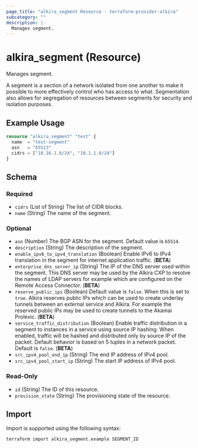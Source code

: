 ```yaml
---
page_title: "alkira_segment Resource - terraform-provider-alkira"
subcategory: ""
description: |-
  Manages segment.
---
```


# alkira_segment (Resource)

Manages segment.

A segment is a section of a network isolated from one another to make it possible
to more effectively control who has access to what. Segmentation also allows for
segregation of resources between segments for security and isolation purposes.

## Example Usage

```terraform
resource "alkira_segment" "test" {
  name  = "test-segment"
  asn   = "65513"
  cidrs = ["10.16.1.0/24", "10.1.1.0/24"]
}
```

<!-- schema generated by tfplugindocs -->
## Schema

### Required

- `cidrs` (List of String) The list of CIDR blocks.
- `name` (String) The name of the segment.

### Optional

- `asn` (Number) The BGP ASN for the segment. Default value is `65514`.
- `description` (String) The description of the segment.
- `enable_ipv6_to_ipv4_translation` (Boolean) Enable IPv6 to IPv4 translation in the segment for internet application traffic. (**BETA**)
- `enterprise_dns_server_ip` (String) The IP of the DNS server used within the segment. This DNS server may be used by the Alkira CXP to resolve the names of LDAP servers for example which are configured on the Remote Access Connector. (**BETA**)
- `reserve_public_ips` (Boolean) Default value is `false`. When this is set to `true`. Alkira reserves public IPs which can be used to create underlay tunnels between an external service and Alkira. For example the reserved public IPs may be used to create tunnels to the Akamai Prolexic. (**BETA**)
- `service_traffic_distribution` (Boolean) Enable traffic distribution in a segment to instances in a service using source IP hashing. When enabled, traffic will be hashed and distributed only by source IP of the packet. Default behavior is based on 5 tuples in a network packet. Default is `false`. (**BETA**)
- `src_ipv4_pool_end_ip` (String) The end IP address of IPv4 pool.
- `src_ipv4_pool_start_ip` (String) The start IP address of IPv4 pool.

### Read-Only

- `id` (String) The ID of this resource.
- `provision_state` (String) The provisioning state of the resource.

## Import

Import is supported using the following syntax:

```shell
terraform import alkira_segment.example SEGMENT_ID
```
